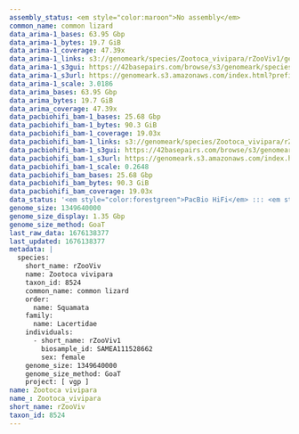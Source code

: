 ```yaml
---
assembly_status: <em style="color:maroon">No assembly</em>
common_name: common lizard
data_arima-1_bases: 63.95 Gbp
data_arima-1_bytes: 19.7 GiB
data_arima-1_coverage: 47.39x
data_arima-1_links: s3://genomeark/species/Zootoca_vivipara/rZooViv1/genomic_data/arima/<br>
data_arima-1_s3gui: https://42basepairs.com/browse/s3/genomeark/species/Zootoca_vivipara/rZooViv1/genomic_data/arima/
data_arima-1_s3url: https://genomeark.s3.amazonaws.com/index.html?prefix=species/Zootoca_vivipara/rZooViv1/genomic_data/arima/
data_arima-1_scale: 3.0186
data_arima_bases: 63.95 Gbp
data_arima_bytes: 19.7 GiB
data_arima_coverage: 47.39x
data_pacbiohifi_bam-1_bases: 25.68 Gbp
data_pacbiohifi_bam-1_bytes: 90.3 GiB
data_pacbiohifi_bam-1_coverage: 19.03x
data_pacbiohifi_bam-1_links: s3://genomeark/species/Zootoca_vivipara/rZooViv1/genomic_data/pacbio_hifi/<br>
data_pacbiohifi_bam-1_s3gui: https://42basepairs.com/browse/s3/genomeark/species/Zootoca_vivipara/rZooViv1/genomic_data/pacbio_hifi/
data_pacbiohifi_bam-1_s3url: https://genomeark.s3.amazonaws.com/index.html?prefix=species/Zootoca_vivipara/rZooViv1/genomic_data/pacbio_hifi/
data_pacbiohifi_bam-1_scale: 0.2648
data_pacbiohifi_bam_bases: 25.68 Gbp
data_pacbiohifi_bam_bytes: 90.3 GiB
data_pacbiohifi_bam_coverage: 19.03x
data_status: '<em style="color:forestgreen">PacBio HiFi</em> ::: <em style="color:forestgreen">Arima</em>'
genome_size: 1349640000
genome_size_display: 1.35 Gbp
genome_size_method: GoaT
last_raw_data: 1676138377
last_updated: 1676138377
metadata: |
  species:
    short_name: rZooViv
    name: Zootoca vivipara
    taxon_id: 8524
    common_name: common lizard
    order:
      name: Squamata
    family:
      name: Lacertidae
    individuals:
      - short_name: rZooViv1
        biosample_id: SAMEA111528662
        sex: female
    genome_size: 1349640000
    genome_size_method: GoaT
    project: [ vgp ]
name: Zootoca vivipara
name_: Zootoca_vivipara
short_name: rZooViv
taxon_id: 8524
---
```

